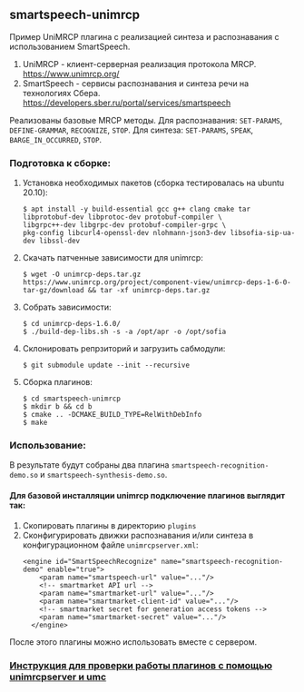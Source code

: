 ## smartspeech-unimrcp

Пример UniMRCP плагина с реализацией синтеза и распознавания с использованием SmartSpeech.
1. UniMRCP - клиент-серверная реализация протокола MRCP. https://www.unimrcp.org/
2. SmartSpeech - сервисы распознавания и синтеза речи на технологиях Сбера. https://developers.sber.ru/portal/services/smartspeech

Реализованы базовые MRCP методы. Для распознавания: `SET-PARAMS`, `DEFINE-GRAMMAR`, `RECOGNIZE`, `STOP`. Для синтеза: `SET-PARAMS`, `SPEAK`, `BARGE_IN_OCCURRED`, `STOP`.

### Подготовка к сборке:
1. Установка необходимых пакетов (сборка тестировалась на ubuntu 20.10):
   ```
   $ apt install -y build-essential gcc g++ clang cmake tar libprotobuf-dev libprotoc-dev protobuf-compiler \
   libgrpc++-dev libgrpc-dev protobuf-compiler-grpc \
   pkg-config libcurl4-openssl-dev nlohmann-json3-dev libsofia-sip-ua-dev libssl-dev
   ```
2. Скачать патченные зависимости для unimrcp:
     ```
   $ wget -O unimrcp-deps.tar.gz https://www.unimrcp.org/project/component-view/unimrcp-deps-1-6-0-tar-gz/download && tar -xf unimrcp-deps.tar.gz
     ```
    
3. Собрать зависимости:
   ```
   $ cd unimrcp-deps-1.6.0/
   $ ./build-dep-libs.sh -s -a /opt/apr -o /opt/sofia
   ```
    
4. Склонировать репрзиторий и загрузить сабмодули:
   ```
   $ git submodule update --init --recursive
   ```
   
5. Сборка плагинов:
    ```
   $ cd smartspeech-unimrcp
   $ mkdir b && cd b
   $ cmake .. -DCMAKE_BUILD_TYPE=RelWithDebInfo
   $ make
    ```
   
### Использование:
В результате будут собраны два плагина `smartspeech-recognition-demo.so` и `smartspeech-synthesis-demo.so`. 

#### Для базовой инсталляции unimrcp подключение плагинов выглядит так:
1. Скопировать плагины в директорию `plugins`
2. Сконфигурировать движки распознавания и/или синтеза в конфигурационном файле `unimrcpserver.xml`:
    ```
   <engine id="SmartSpeechRecognize" name="smartspeech-recognition-demo" enable="true">
        <param name="smartspeech-url" value="..."/>
        <!-- smartmarket API url -->
        <param name="smartmarket-url" value="..."/>
        <param name="smartmarket-client-id" value="..."/>
        <!-- smartmarket secret for generation access tokens -->
        <param name="smartmarket-secret" value="..."/>
      </engine>
    ```
   
После этого плагины можно использовать вместе с сервером.  

### [Инструкция для проверки работы плагинов с помощью unimrcpserver и umc](./CHECK.md)